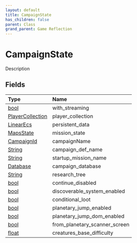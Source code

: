 ```yaml
---
layout: default
title: CampaignState
has_children: false
parent: Class
grand_parent: Game Reflection
---
```

# CampaignState
Description 

## Fields

| Type | Name |
|:----------|:--------------|
| [bool](/riftbreaker-wiki/docs/game-reflection/components/bool/) | with_streaming |
| [PlayerCollection](/riftbreaker-wiki/docs/game-reflection/classes/player_collection/) | player_collection |
| [LinearEcs](/riftbreaker-wiki/docs/game-reflection/components/linear_ecs/) | persistent_data |
| [MapsState](/riftbreaker-wiki/docs/game-reflection/classes/maps_state/) | mission_state |
| [CampaignId](/riftbreaker-wiki/docs/game-reflection/classes/campaign_id/) | campaignName |
| [String](/riftbreaker-wiki/docs/game-reflection/components/string/) | campaign_def_name |
| [String](/riftbreaker-wiki/docs/game-reflection/components/string/) | startup_mission_name |
| [Database](/riftbreaker-wiki/docs/game-reflection/components/database/) | campaign_database |
| [String](/riftbreaker-wiki/docs/game-reflection/components/string/) | research_tree |
| [bool](/riftbreaker-wiki/docs/game-reflection/components/bool/) | continue_disabled |
| [bool](/riftbreaker-wiki/docs/game-reflection/components/bool/) | discoverable_system_enabled |
| [bool](/riftbreaker-wiki/docs/game-reflection/components/bool/) | conditional_loot |
| [bool](/riftbreaker-wiki/docs/game-reflection/components/bool/) | planetary_jump_enabled |
| [bool](/riftbreaker-wiki/docs/game-reflection/components/bool/) | planetary_jump_dom_enabled |
| [bool](/riftbreaker-wiki/docs/game-reflection/components/bool/) | from_planetary_scanner_screen |
| [float](/riftbreaker-wiki/docs/game-reflection/components/float/) | creatures_base_difficulty |


